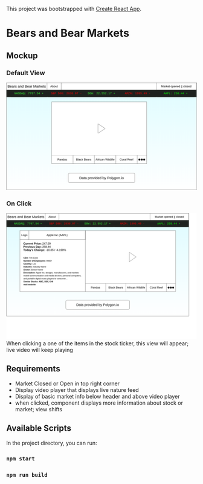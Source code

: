 This project was bootstrapped with [Create React App](https://github.com/facebook/create-react-app).

# Bears and Bear Markets

## Mockup
### Default View
![bears-and-bear-markets-mockup](default.png)
### On Click
![on-click-mock-up](on-click.png)
When clicking a one of the items in the stock ticker, this view will appear; live video will keep playing

## Requirements
* Market Closed or Open in top right corner
* Display video player that displays live nature feed
* Display of basic market info below header and above video player
* when clicked, component displays more information about stock or market; view shifts
## Available Scripts

In the project directory, you can run:

### `npm start`

### `npm run build`